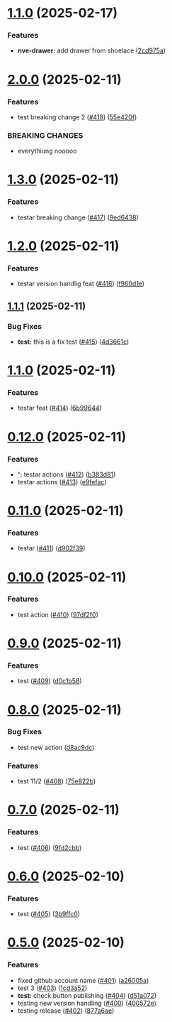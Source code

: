 # [1.1.0](https://github.com/NVE/Designsystem/compare/v1.0.0...v1.1.0) (2025-02-17)


### Features

* **nve-drawer:** add drawer from shoelace ([2cd975a](https://github.com/NVE/Designsystem/commit/2cd975a536e8dd1dffb0a7f189505536d70feac6))

# [2.0.0](https://github.com/NVE/Designsystem/compare/v1.3.0...v2.0.0) (2025-02-11)


### Features

* test breaking change 2 ([#418](https://github.com/NVE/Designsystem/issues/418)) ([55e420f](https://github.com/NVE/Designsystem/commit/55e420f88af34f981e5a543a82dfd283e11d1951))


### BREAKING CHANGES

* everythiung nooooo

# [1.3.0](https://github.com/NVE/Designsystem/compare/v1.2.0...v1.3.0) (2025-02-11)


### Features

* testar breaking change ([#417](https://github.com/NVE/Designsystem/issues/417)) ([9ed6438](https://github.com/NVE/Designsystem/commit/9ed64380273bb1b53e8b945f017e12b5bbbb885d))

# [1.2.0](https://github.com/NVE/Designsystem/compare/v1.1.1...v1.2.0) (2025-02-11)


### Features

* testar version handlig feat ([#416](https://github.com/NVE/Designsystem/issues/416)) ([f960d1e](https://github.com/NVE/Designsystem/commit/f960d1eb04f5de8049fd5ea57326298e08b41427))

## [1.1.1](https://github.com/NVE/Designsystem/compare/v1.1.0...v1.1.1) (2025-02-11)


### Bug Fixes

* **test:** this is a fix test ([#415](https://github.com/NVE/Designsystem/issues/415)) ([4d3661c](https://github.com/NVE/Designsystem/commit/4d3661cf9f5cb0fd850dfd26beb00062fbb308e0))

# [1.1.0](https://github.com/NVE/Designsystem/compare/v1.0.0...v1.1.0) (2025-02-11)


### Features

* testar feat ([#414](https://github.com/NVE/Designsystem/issues/414)) ([6b99644](https://github.com/NVE/Designsystem/commit/6b99644b113bf5933cb22e51e3cb0b8a6a4b8cf4))

# [0.12.0](https://github.com/NVE/Designsystem/compare/v0.11.0...v0.12.0) (2025-02-11)


### Features

* **':** testar actions ([#412](https://github.com/NVE/Designsystem/issues/412)) ([b383d81](https://github.com/NVE/Designsystem/commit/b383d817823ed61607dcb60742a396f7bff15105))
* testar actions ([#413](https://github.com/NVE/Designsystem/issues/413)) ([e9fefac](https://github.com/NVE/Designsystem/commit/e9fefacab0ba269a0ee3a441969d77c74a38f262))

# [0.11.0](https://github.com/NVE/Designsystem/compare/v0.10.0...v0.11.0) (2025-02-11)


### Features

* testar ([#411](https://github.com/NVE/Designsystem/issues/411)) ([d902f39](https://github.com/NVE/Designsystem/commit/d902f39c2645e9227fc350742416789666f8a141))

# [0.10.0](https://github.com/NVE/Designsystem/compare/v0.9.0...v0.10.0) (2025-02-11)


### Features

* test action ([#410](https://github.com/NVE/Designsystem/issues/410)) ([97df2f0](https://github.com/NVE/Designsystem/commit/97df2f03eb64d69882468e169395ea5003bd4dd8))

# [0.9.0](https://github.com/NVE/Designsystem/compare/v0.8.0...v0.9.0) (2025-02-11)


### Features

* test ([#409](https://github.com/NVE/Designsystem/issues/409)) ([d0c1b58](https://github.com/NVE/Designsystem/commit/d0c1b5874658d3010ba4bc7e450e5d9fb5950b62))

# [0.8.0](https://github.com/NVE/Designsystem/compare/v0.7.0...v0.8.0) (2025-02-11)


### Bug Fixes

* test new action ([d8ac9dc](https://github.com/NVE/Designsystem/commit/d8ac9dc00e2f29c9bbc416f3782aaa9d93aae09c))


### Features

* test 11/2 ([#408](https://github.com/NVE/Designsystem/issues/408)) ([75e822b](https://github.com/NVE/Designsystem/commit/75e822b5fd1a379ffb1da8cc2b16ef60ae14f702))

# [0.7.0](https://github.com/NVE/Designsystem/compare/v0.6.0...v0.7.0) (2025-02-11)


### Features

* test ([#406](https://github.com/NVE/Designsystem/issues/406)) ([9fd2cbb](https://github.com/NVE/Designsystem/commit/9fd2cbb817dc64c42fa49406678a92efda6741f9))

# [0.6.0](https://github.com/NVE/Designsystem/compare/v0.5.0...v0.6.0) (2025-02-10)


### Features

* test ([#405](https://github.com/NVE/Designsystem/issues/405)) ([3b9ffc0](https://github.com/NVE/Designsystem/commit/3b9ffc0fe8aaa8ca463c8d9c7f224594f5116805))

# [0.5.0](https://github.com/NVE/Designsystem/compare/v0.4.19...v0.5.0) (2025-02-10)


### Features

* fixed github account name ([#401](https://github.com/NVE/Designsystem/issues/401)) ([a26005a](https://github.com/NVE/Designsystem/commit/a26005a5eb5b089d1b16fc2f871839121cf4708a))
* test 3 ([#403](https://github.com/NVE/Designsystem/issues/403)) ([1cd3a52](https://github.com/NVE/Designsystem/commit/1cd3a520d8f5f8bf6e6c7c09d6fb7e79e20e2548))
* **test:** check button publishing ([#404](https://github.com/NVE/Designsystem/issues/404)) ([d51a072](https://github.com/NVE/Designsystem/commit/d51a072615031362a59b0665322fd7a05b9fc7d9))
* testing new version handling ([#400](https://github.com/NVE/Designsystem/issues/400)) ([400572e](https://github.com/NVE/Designsystem/commit/400572e2f8fb39308bf1011cddb4d4d8a0df590d))
* testing release ([#402](https://github.com/NVE/Designsystem/issues/402)) ([877a6ae](https://github.com/NVE/Designsystem/commit/877a6ae04a162eddc4b05334a4240f40daba362c))
